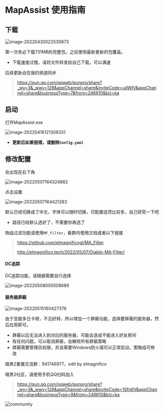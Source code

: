 # MapAssist 使用指南



## 下载

![image-20220430022530873](http://img.elmagnifico.tech:9514/static/upload/elmagnifico/202204300225954.png)

第一次务必下载731MB的完整包，之后使用最新更新的包覆盖。

-  下载速度过慢，请将文件转发给自己下载，可以满速



后续更新会在我的频道同步

> https://qun.qq.com/qqweb/qunpro/share?_wv=3&_wwv=128&appChannel=share&inviteCode=udWIV&appChannel=share&businessType=7&from=246610&biz=ka



## 启动

打开MapAssist.exe

![image-20220416121308331](http://img.elmagnifico.tech:9514/static/upload/elmagnifico/202204161213461.png)

- **更新后如果报错，请删除`Config.yaml`**



## 修改配置

会出现在右下角

![image-20220507164324862](http://img.elmagnifico.tech:9514/static/upload/elmagnifico/202205071643898.png)

点击设置

![image-20220507164421283](http://img.elmagnifico.tech:9514/static/upload/elmagnifico/202205071644319.png)



默认已经切换成了中文，字体可以随时切换，可配置选项比较多，自己研究一下吧

- 路径已经默认选好了，不需要你再选了



物品过滤功能请使用`MF_Filter`，看群内使用文档或者以下链接

>https://github.com/elmagnificogi/MA_Filter
>
>http://elmagnifico.tech/2022/05/07/Diablo-MA-Filter/



#### DC追踪

DC追踪功能，请根据需要自行选择

![image-20220508000508689](http://img.elmagnifico.tech:9514/static/upload/elmagnifico/202205080005823.png)



#### 服务器屏蔽

![image-20220515160427376](http://img.elmagnifico.tech:9514/static/upload/elmagnifico/202205151604459.png)

由于亚服多日卡顿，不见好转，所以增加一个屏蔽功能，选择要屏蔽的服务器，然后应用即可。

- 屏蔽以后无法进入到对应的服务器，可能会造成不能进入好友房间
- 有任何问题，可以取消屏蔽，会解除所有屏蔽策略
- 屏蔽需要管理员权限，并且需要Windows防火墙可以正常启动，策略组可修改



暗黑2重置交流群：941746977，edit by elmagnifico

暗黑2社区，请使用手机QQ扫码加入

> https://qun.qq.com/qqweb/qunpro/share?_wv=3&_wwv=128&appChannel=share&inviteCode=1Sfn6V&appChannel=share&businessType=9&from=246610&biz=ka

![community](http://img.elmagnifico.tech:9514/static/upload/elmagnifico/202205151608035.png)
